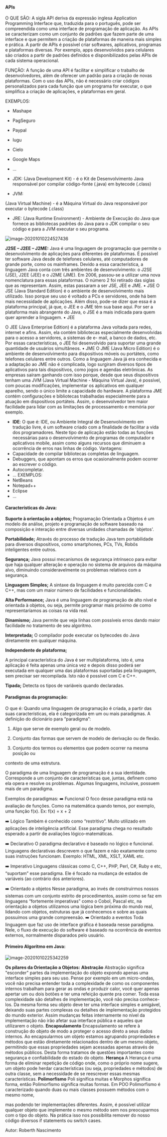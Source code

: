 ####                                                                 **APIs**

O QUE SÃO:
A sigla API deriva da expressão inglesa Application Programming Interface que, traduzida para
o português, pode ser compreendida como uma interface de programação de aplicação. As APIs
se caracterizam como um conjunto de padrões que fazem parte de uma interface e que
permitem a criação de plataformas de maneira mais simples e prática. A partir de APIs é possível
criar softwares, aplicativos, programas e plataformas diversas. Por exemplo, apps desenvolvidos
para celulares são criados a partir de padrões definidos e disponibilizados pelas APIs de cada
sistema operacional.

FUNÇÃO:
A função de uma API é facilitar e simplificar o trabalho de desenvolvedores, além de oferecer
um padrão para a criação de novas plataformas. Com o uso das APIs, não é necessário criar
códigos personalizados para cada função que um programa for executar, o que simplifica a
criação de aplicações, e plataformas em geral.

EXEMPLOS:
- Mashape
- PagSeguro
- Paypal
- Iugu
- Cielo
- Google Maps
- ...

- JDK:
(Java Development Kit) - é o Kit de Desenvolvimento Java responsável por compilar código-fonte
(.java) em bytecode (.class)

- JVM:

(Java Virtual Machine) - é a Máquina Virtual do Java responsável por executar o bytecode (.class)

- JRE:
(Java Runtime Environment) - Ambiente de Execução do Java que fornece as bibliotecas padrões
do Java para o JDK compilar o seu código e para a JVM executar o seu programa.

![image-20201010224527436](C:\Users\Administrador\AppData\Roaming\Typora\typora-user-images\image-20201010224527436.png)

**J2SE – J2EE – J2ME:**
Java é uma linguagem de programação que permite o desenvolvimento de aplicações para
diferentes de plataformas. É possível ter software Java desde de telefones celulares, até
computadores de grande porte, como os mainframes. Devido a essa característica, a linguagem
Java conta com três ambientes de desenvolvimento: o J2SE (JSE), J2EE (JEE) e o J2ME (JME).
Em 2006, passou-se a utilizar uma nova nomenclatura para essas plataformas. O número 2 foi
retirado das siglas que as representam. Assim, estas passaram a ser JSE, JEE e JME.
• JSE
O JSE (Java Standard Edition) é o ambiente de desenvolvimento mais utilizado. Isso porque seu
uso é voltado a PCs e servidores, onde há bem mais necessidade de aplicações. Além disso,
pode-se dizer que essa é a plataforma principal, já que, o JEE e o JME têm sua base aqui. Por ser
a plataforma mais abrangente do Java, o JSE é a mais indicada para quem quer aprender a
linguagem.
• JEE

O JEE (Java Enterprise Edition) é a plataforma Java voltada para redes, internet e afins. Assim,
ela contém bibliotecas especialmente desenvolvidas para o acesso a servidores, a sistemas de e-
mail, a banco de dados, etc. Por essas características, o JEE foi desenvolvido para suportar uma
grande quantidade de usuários simultâneos.
• JME
O JME (Java Micro Edition) é o ambiente de desenvolvimento para dispositivos móveis ou
portáteis, como telefones celulares entre outros. Como a linguagem Java já era conhecida e a
adaptação ao JME não é complicada, logo surgiram diversos tipos de aplicativos para tais
dispositivos, como jogos e agendas eletrônicas. As empresas saíram ganhando com isso porque,
desde que seus dispositivos tenham uma JVM (Java Virtual Machine - Máquina Virtual Java), é
possível, com poucas modificações, implementar os aplicativos em qualquer aparelho, sendo o
único limite a capacidade do hardware.
A plataforma JME contém configurações e bibliotecas trabalhadas especialmente para a
atuação em dispositivos portáteis. Assim, o desenvolvedor tem maior facilidade para lidar com
as limitações de processamento e memória por exemplo.

- **IDE**:
O que é:
IDE, ou Ambiente Integral de Desenvolvimento em tradução livre, é um software criado
com a finalidade de facilitar a vida dos programadores. Neste tipo de aplicação estão
todas as funções necessárias para o desenvolvimento de programas de computador e
aplicativos mobile, assim como alguns recursos que diminuem a ocorrência de erros nas
linhas de código.
Vantagens:
- Capacidade de compilar bibliotecas completas de linguagem.
- Debuggers, que apontam os erros que ocasionalmente podem ocorrer ao escrever o código.
- Autocompletar.
- ...
EXEMPLOS:
- NetBeans
- Notepad++
- Eclipse
- ...



#### **Características do Java:**

**Suporte à orientação a objetos;**
Programação Orientada a Objetos é um modelo de análise, projeto e programação de
software baseado na composição e interação entre diversas unidades chamadas de
&#39;objetos&#39;.

**Portabilidade;**
Através do processo de tradução Java tem portabilidade para diversos dispositivos,
como smartphones, PCs, TVs, Robôs inteligentes entre outros.

**Segurança;**
Java possui mecanismos de segurança intrínseco para evitar que haja qualquer alteração e
operação no sistema de arquivos da máquina alvo, diminuindo consideravelmente os problemas
relativos com a segurança.

**Linguagem Simples;**
A sintaxe da linguagem é muito parecida com C e C++, mas com um maior número de
facilidades e funcionalidades.

**Alta Performance;**
Java é uma linguagem de programação de alto nível e orientada à objetos, ou seja,
permite programar mais próximo de como representaríamos as coisas na vida real.

**Dinamismo;**
Java permite que veja linhas com possíveis erros dando maior facilidade no tratamento
de seu algoritmo.

**Interpretada;**
O compilador pode executar os bytecodes do Java diretamente em qualquer máquina.

**Independente de plataforma;**

A principal característica do Java é ser multiplataforma, isto é, uma aplicação é feita apenas uma
única vez e depois disso poderá ser executada em qualquer uma das plataformas suportadas
pela linguagem, sem precisar ser recompilada. Isto não é possível com C e C++.

**Tipada;**
Detecta os tipos de variáveis quando declaradas.

####                                          **Paradigmas da programação:**

O que é:
Quando uma linguagem de programação é criada, a partir das suas características, ela é categorizada
em um ou mais paradigmas.
A definição do dicionário para “paradigma”:

1. Algo que serve de exemplo geral ou de modelo.

2. Conjunto das formas que servem de modelo de derivação ou de flexão.
3. Conjunto dos termos ou elementos que podem ocorrer na mesma posição ou

contexto de uma estrutura.

O paradigma de uma linguagem de programação é a sua identidade. Corresponde a um conjunto de
características que, juntas, definem como ela opera e resolve os problemas. Algumas linguagens,
inclusive, possuem mais de um paradigma.

Exemplos de paradigmas:
:arrow_right: Funcional
O foco desse paradigma está na avaliação de funções. Como na matemática quando temos, por
exemplo, uma função f(x).
Ex: f(x) = x + 2

:arrow_right: Lógico
Também é conhecido como “restritivo”. Muito utilizado em aplicações de inteligência artificial.
Esse paradigma chega no resultado esperado a partir de avaliações lógico-matemáticas.

:arrow_right: Declarativo
O paradigma declarativo é baseado no lógico e funcional. Linguagens declarativas descrevem o
que fazem e não exatamente como suas instruções funcionam. Exemplo: HTML, XML, XSLT,
XAML etc.

:arrow_right: Imperativo
Linguagens clássicas como C, C++, PHP, Perl, C#, Ruby e etc, “suportam” esse paradigma. Ele é
focado na mudança de estados de variáveis (ao contrário dos anteriores).

:arrow_right: Orientado a objetos
Nesse paradigma, ao invés de construirmos nossos sistemas com um conjunto estrito de
procedimentos, assim como se faz em linguagens “fortemente imperativas” como o Cobol,
Pascal etc, na orientação a objetos utilizamos uma lógica bem próxima do mundo real, lidando
com objetos, estruturas que já conhecemos e sobre as quais possuímos uma grande
compreensão.
:arrow_right: Orientado a eventos
Toda linguagem que faz uso de interface gráfica é baseada nesse paradigma. Nele, o fluxo de
execução do software é baseado na ocorrência de eventos externos, normalmente disparados
pelo usuário.



####                                     **Primeiro Algoritmo em Java:**

![image-20201010225342259](C:\Users\Administrador\AppData\Roaming\Typora\typora-user-images\image-20201010225342259.png)

**Os pilares da Orientação a Objetos:**
**Abstração**
Abstração significa &quot;esconder&quot; partes da implementação do objeto expondo apenas uma interface
simples para seu uso. Pense por exemplo em um micro-ondas, você não precisa entender toda a
complexidade de como os componentes internos trabalham para gerar as ondas e produzir calor,
você quer apenas apertar um ou dois botões e ter uma refeição quente pra comer. Toda essa
complexidade são detalhes de implementação, você não precisa conhece-los.
Da mesma forma seu objeto deve ter uma interface simples e amigável, deixando suas partes
complexas ou detalhes de implementação protegidos do mundo exterior. Assim mudanças feitas
internamente no nível da implementação não irão afetar sua interface pública e aqueles que
utilizarem o objeto.
**Encapsulamento**
Encapsulamento se refere à construção do objeto de modo a proteger o acesso direto a
seus dados internos. Ao encapsularmos um objeto estamos agrupando propriedades e
métodos que estão diretamente relacionados dentro de um mesmo objeto, permitindo que
essas propriedades sejam acessadas apenas através de métodos públicos. Desta forma
tratamos de questões importantes como segurança e confiabilidade do estado do objeto.
**Herança**
A Herança é uma forma de eliminar repetição de código onde, como o próprio nome sugere, um
objeto pode herdar características (ou seja, propriedades e métodos) de outra classe, sem a
necessidade de se reescrever essas mesmas características.
**Polimorfismo**
Poli significa muitas e Morphos significa forma, então Polimorfismo significa muitas formas. Em POO
Polimorfismo é caracterizado quando duas ou mais classes possuem métodos com o mesmo nome,

mas podendo ter implementações diferentes. Assim, é possível utilizar qualquer objeto que
implemente o mesmo método sem nos preocuparmos com o tipo do objeto. Na prática isso nos
possibilita remover do nosso código diversos if statements ou switch cases.



Autor: Roberth Nascimento